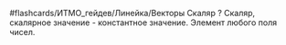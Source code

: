 #flashcards/ИТМО_гейдев/Линейка/Векторы
Скаляр
?
Скаляр, скалярное значение - константное значение. Элемент любого поля чисел.
